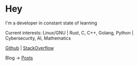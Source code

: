 # Hey
I'm a developer in constant state of learning

Current interests: Linux/GNU | Rust, C, C++, Golang, Python | Cybersecurity, AI, Mathematics

[Github](https://github.com/belkarx) | [StackOverflow](https://stackoverflow.com/users/16191884/belkarx)

Blog
-> [Posts](posts_main.html)
